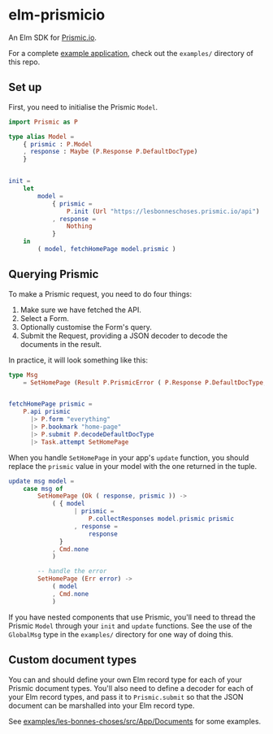 
# elm-prismicio

An Elm SDK for [Prismic.io](https://prismic.io).

For a complete [example application](http://blog.mattjbray.com/elm-prismicio),
check out the `examples/` directory of this repo.

## Set up

First, you need to initialise the Prismic `Model`.

```elm
import Prismic as P

type alias Model =
    { prismic : P.Model
    , response : Maybe (P.Response P.DefaultDocType)
    }


init =
    let
        model =
            { prismic =
                P.init (Url "https://lesbonneschoses.prismic.io/api")
            , response =
                Nothing
            }
    in
        ( model, fetchHomePage model.prismic )
```


## Querying Prismic

To make a Prismic request, you need to do four things:

1. Make sure we have fetched the API.
2. Select a Form.
3. Optionally customise the Form's query.
4. Submit the Request, providing a JSON decoder to decode the documents in the
   result.

In practice, it will look something like this:

```elm
type Msg
    = SetHomePage (Result P.PrismicError ( P.Response P.DefaultDocType, P.Model ))


fetchHomePage prismic =
    P.api prismic
      |> P.form "everything"
      |> P.bookmark "home-page"
      |> P.submit P.decodeDefaultDocType
      |> Task.attempt SetHomePage
```


When you handle `SetHomePage` in your app's `update` function, you should
replace the `prismic` value in your model with the one returned in the tuple.

```elm
update msg model =
    case msg of
        SetHomePage (Ok ( response, prismic )) ->
            ( { model
                  | prismic =
                      P.collectResponses model.prismic prismic
                  , response =
                      response
              }
            , Cmd.none
            )

        -- handle the error
        SetHomePage (Err error) ->
            ( model
            , Cmd.none
            )
```
                
If you have nested components that use Prismic, you'll need to thread the
Prismic `Model` through your `init` and `update` functions. See the use of the
`GlobalMsg` type in the `examples/` directory for one way of doing this.

## Custom document types

You can and should define your own Elm record type for each of your Prismic
document types. You'll also need to define a decoder for each of your Elm record
types, and pass it to `Prismic.submit` so that the JSON document can be
marshalled into your Elm record type.

See [examples/les-bonnes-choses/src/App/Documents](examples/les-bonnes-choses/src/App/Documents)
for some examples.
